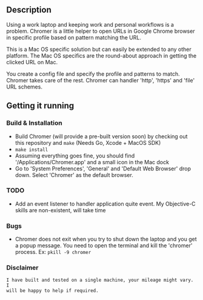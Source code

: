## Description ##

Using a work laptop and keeping work and personal workflows is a problem.
Chromer is a little helper to open URLs in Google Chrome browser in specific
profile based on pattern matching the URL.

This is a Mac OS specific solution but can easily be extended to any other
platform. The Mac OS specifics are the round-about approach in getting the
clicked URL on Mac.

You create a config file and specify the profile and patterns to match. Chromer
takes care of the rest. Chromer can handler 'http', 'https' and 'file' URL
schemes.

## Getting it running ##

### Build & Installation ###

* Build Chromer (will provide a pre-built version soon) by checking out this
  repository and `make` (Needs Go, Xcode + MacOS SDK)
* `make install`
* Assuming everything goes fine, you should find '/Applications/Chromer.app'
  and a small icon in the Mac dock
* Go to 'System Preferences', 'General' and 'Default Web Browser' drop down.
  Select 'Chromer' as the default browser.


### TODO ###

* Add an event listener to handler application quite event. My Objective-C
  skills are non-existent, will take time

### Bugs ###

* Chromer does not exit when you try to shut down the laptop and you get a
  popup message. You need to open the terminal and kill the 'chromer' process.
  Ex: `pkill -9 chromer`

### Disclaimer ###
	I have built and tested on a single machine, your mileage might vary. I
	will be happy to help if required.
